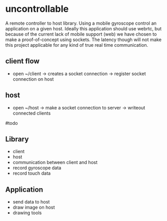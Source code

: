 # uncontrollable
A remote controller to host library. Using a mobile gyroscope control an application on a given host. 
Ideally this application should use webrtc, but because of the current lack of mobile support (web) we have chosen 
to make a proof-of-concept using sockets. The latency though will not make this project applicable for any kind of true 
real time communication. 

## client flow
* open ~/client -> creates a socket connection -> register socket connection on host


## host
* open ~/host -> make a socket connection to server -> writeout connected clients

#todo

## Library
* client
* host
* communication between client and host
* record gyroscope data
* record touch data

## Application
* send data to host
* draw image on host
* drawing tools